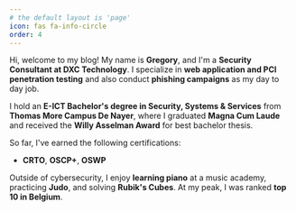 ```yaml
---
# the default layout is 'page'
icon: fas fa-info-circle
order: 4
---
```


Hi, welcome to my blog! My name is **Gregory**, and I'm a **Security Consultant at DXC Technology**. I specialize in **web application and PCI penetration testing** and also conduct **phishing campaigns** as my day to day job.

I hold an **E-ICT Bachelor's degree in Security, Systems & Services** from **Thomas More Campus De Nayer**, where I graduated **Magna Cum Laude** and received the **Willy Asselman Award** for best bachelor thesis.

So far, I've earned the following certifications:  
- **CRTO**, **OSCP+**, **OSWP**

Outside of cybersecurity, I enjoy **learning piano** at a music academy, practicing **Judo**, and solving **Rubik's Cubes**. At my peak, I was ranked **top 10 in Belgium**.